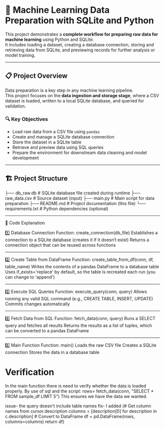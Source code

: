 # 🧠 Machine Learning Data Preparation with SQLite and Python

This project demonstrates a **complete workflow for preparing raw data for machine learning** using Python and SQLite.  
It includes loading a dataset, creating a database connection, storing and retrieving data from SQLite, and previewing records for further analysis or model training.

---

## 📋 Project Overview

Data preparation is a key step in any machine learning pipeline.  
This project focuses on the **data ingestion and storage stage**, where a CSV dataset is loaded, written to a local SQLite database, and queried for validation.

### 🔍 Key Objectives

- Load raw data from a CSV file using `pandas`
- Create and manage a SQLite database connection
- Store the dataset in a SQLite table
- Retrieve and preview data using SQL queries
- Prepare the environment for downstream data cleaning and model development

---

## 🏗️ Project Structure
├── db_raw.db # SQLite database file created during runtime
├── raw_data.csv # Source dataset (input)
├── main.py # Main script for data preparation
├── README.md # Project documentation (this file)
└── requirements.txt # Python dependencies (optional)

---

🧩 Code Explanation

1️⃣ Database Connection
Function: create_connection(db_file)
Establishes a connection to a SQLite database (creates it if it doesn’t exist)
Returns a connection object that can be reused across functions

---

2️⃣ Create Table from DataFrame
Function: create_table_from_df(conn, df, table_name)
Writes the contents of a pandas DataFrame to a database table
Uses if_exists='replace' by default, so the table is recreated each run (you can change to 'append')

---

3️⃣ Execute SQL Queries
Function: execute_query(conn, query)
Allows running any valid SQL command (e.g., CREATE TABLE, INSERT, UPDATE)
Commits changes automatically

---

4️⃣ Fetch Data from SQL
Function: fetch_data(conn, query)
Runs a SELECT query and fetches all results
Returns the results as a list of tuples, which can be converted to a pandas DataFrame

---

5️⃣ Main Function
Function: main()
Loads the raw CSV file
Creates a SQLite connection
Stores the data in a database table

# Verification
In the main function there is need to verify whether the data is loaded properly.
By use of sql and the script: rows= fetch_data(conn, "SELECT * FROM sample_df LIMIT 5")
This ensures we have the data we wanted.

issue- the query doesn't include table names
fix- I added (# Get column names from cursor.description
        columns = [description[0] for description in c.description]
        # Convert to DataFrame
        df = pd.DataFrame(rows, columns=columns)
        return df)
        
        
